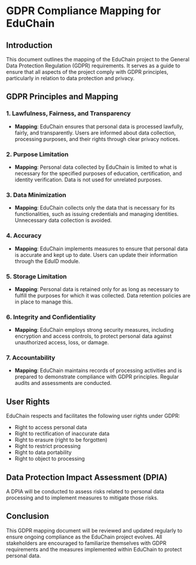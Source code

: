 # GDPR Compliance Mapping for EduChain

## Introduction
This document outlines the mapping of the EduChain project to the General Data Protection Regulation (GDPR) requirements. It serves as a guide to ensure that all aspects of the project comply with GDPR principles, particularly in relation to data protection and privacy.

## GDPR Principles and Mapping

### 1. Lawfulness, Fairness, and Transparency
- **Mapping**: EduChain ensures that personal data is processed lawfully, fairly, and transparently. Users are informed about data collection, processing purposes, and their rights through clear privacy notices.

### 2. Purpose Limitation
- **Mapping**: Personal data collected by EduChain is limited to what is necessary for the specified purposes of education, certification, and identity verification. Data is not used for unrelated purposes.

### 3. Data Minimization
- **Mapping**: EduChain collects only the data that is necessary for its functionalities, such as issuing credentials and managing identities. Unnecessary data collection is avoided.

### 4. Accuracy
- **Mapping**: EduChain implements measures to ensure that personal data is accurate and kept up to date. Users can update their information through the EduID module.

### 5. Storage Limitation
- **Mapping**: Personal data is retained only for as long as necessary to fulfill the purposes for which it was collected. Data retention policies are in place to manage this.

### 6. Integrity and Confidentiality
- **Mapping**: EduChain employs strong security measures, including encryption and access controls, to protect personal data against unauthorized access, loss, or damage.

### 7. Accountability
- **Mapping**: EduChain maintains records of processing activities and is prepared to demonstrate compliance with GDPR principles. Regular audits and assessments are conducted.

## User Rights
EduChain respects and facilitates the following user rights under GDPR:
- Right to access personal data
- Right to rectification of inaccurate data
- Right to erasure (right to be forgotten)
- Right to restrict processing
- Right to data portability
- Right to object to processing

## Data Protection Impact Assessment (DPIA)
A DPIA will be conducted to assess risks related to personal data processing and to implement measures to mitigate those risks.

## Conclusion
This GDPR mapping document will be reviewed and updated regularly to ensure ongoing compliance as the EduChain project evolves. All stakeholders are encouraged to familiarize themselves with GDPR requirements and the measures implemented within EduChain to protect personal data.